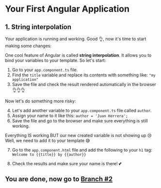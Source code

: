 # Your First Angular Application

## 1. String interpolation

Your application is running and working. Good 👌, now it's time to start making some changes:

One cool feature of Angular is called **string interpolation**. It allows you to bind your variables to your template. So let's start:

1. Go to your `app.component.ts` file.
2. Find the `title` variable and replace its contents with something like: `"my application"`
3. Save the file and check the result rendered automatically in the browser 👌👌👌

Now let's do something more risky:

4. Let's add another variable to your `app.component.ts` file called `author`.
5. Assign your name to it like this: `author = 'Juan Herrera';`
6. Save the file and go to the browser and make sure everything is still working.

Everything IS working BUT our new created variable is not showing up 😢
Well, we need to add it to your template 😅

7. Go to the `app.component.html` file and add the following to your `h1` tag: `Welcome to {{title}} by {{author}}`

8. Check the results and make sure your name is there! 💕

## You are done, now go to [Branch #2](https://github.com/jdjuan/your-first-angular-application/tree/2#your-first-angular-application)

